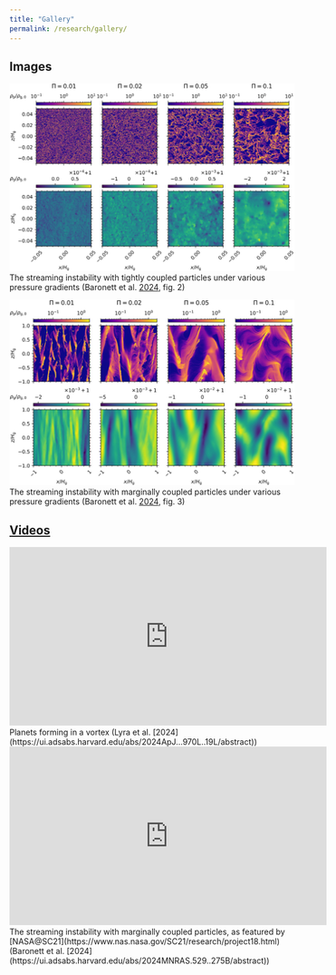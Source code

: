 ```yaml
---
title: "Gallery"
permalink: /research/gallery/
---
```

## Images
![A grid of dust density snapshots at various simulation times and from different codes for Problem BA with an average of one particle per gas grid cell.](/assets/images/research/gallery/baronett+24_fig2.jpg)
The streaming instability with tightly coupled particles under various pressure gradients (Baronett et al. [2024](https://ui.adsabs.harvard.edu/abs/2024MNRAS.529..275B/abstract), fig. 2)

![A grid of dust density snapshots at various simulation times and from different codes for Problem BA with an average of one particle per gas grid cell.](/assets/images/research/gallery/baronett+24_fig3.jpg)
The streaming instability with marginally coupled particles under various pressure gradients (Baronett et al. [2024](https://ui.adsabs.harvard.edu/abs/2024MNRAS.529..275B/abstract), fig. 3)


## [Videos](https://youtube.com/playlist?list=PLJJonQEjibQoyWgUsTPT5mC6Xq_GHD0Pj&si=K4PSwhv1B-CyOju8)
<iframe width="560" height="315" src="https://www.youtube.com/embed/LaBSjHKoqSQ?si=l54EdvBjDxUyY97a" title="YouTube video player" frameborder="0" allow="accelerometer; autoplay; clipboard-write; encrypted-media; gyroscope; picture-in-picture; web-share" referrerpolicy="strict-origin-when-cross-origin" allowfullscreen></iframe>
Planets forming in a vortex (Lyra et al. [2024](https://ui.adsabs.harvard.edu/abs/2024ApJ...970L..19L/abstract))

<iframe width="560" height="315" src="https://www.youtube.com/embed/Z6Dby5Suc-Y?si=y50q4ncdXB-npIv4" title="YouTube video player" frameborder="0" allow="accelerometer; autoplay; clipboard-write; encrypted-media; gyroscope; picture-in-picture; web-share" referrerpolicy="strict-origin-when-cross-origin" allowfullscreen></iframe>
The streaming instability with marginally coupled particles, as featured by [NASA@SC21](https://www.nas.nasa.gov/SC21/research/project18.html) (Baronett et al. [2024](https://ui.adsabs.harvard.edu/abs/2024MNRAS.529..275B/abstract))
